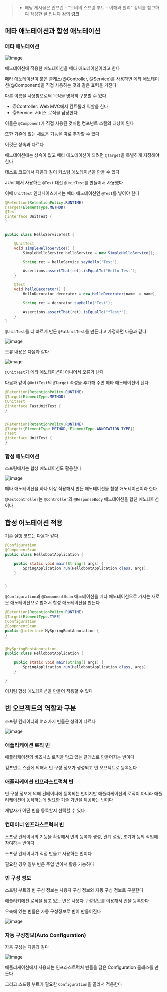 > - 해당 게시물은 인프런 - "토비의 스프링 부트 - 이해와 원리" 강의를 참고하여 작성한 글 입니다
> [강의 링크](https://www.inflearn.com/course/%ED%86%A0%EB%B9%84-%EC%8A%A4%ED%94%84%EB%A7%81%EB%B6%80%ED%8A%B8-%EC%9D%B4%ED%95%B4%EC%99%80%EC%9B%90%EB%A6%AC)

## 메타 애노테이션과 합성 애노테이션

### 메타 애노테이션 

![image](https://github.com/yanJuicy/blog/assets/43159295/99b232a9-ed25-46bf-9a76-190db5ceed43)

애노테이션에 적용한 애노테이션을 메타 애노테이션이라고 한다

메타 애노테이션이 붙은 클래스(@Controller, @Service)를 사용하면 메타 애노테이션(@Component)을 직접 사용하는 것과 같은 효력을 가진다 

다른 이름을 사용함으로써 목적을 명확히 구분할 수 있다 

- @Controller: Web MVC에서 컨트롤러 역할을 한다
- @Service: 서비스 로직을 담당한다

이들은 `@Component`가 직접 사용된 것처럼 컴포넌트 스캔의 대상이 된다

또한 기존에 없는 새로운 기능을 따로 추가할 수 있다


이것은 상속과 다르다

애노테이션에는 상속이 없고 메타 애노테이션이 되려면 `@Target`을 특별하게 지정해야 한다


테스트 코드에서 다음과 같이 커스텀 애노테이션을 만들 수 있다

JUnit에서 사용하는 `@Test` 대신 `@UnitTest`를 만들어서 사용했다

이때 `UnitTest` 인터페이스에서는 메타 애노테이션인 `@Test`를 넣어야 한다

```Java
@Retention(RetentionPolicy.RUNTIME)
@Target(ElementType.METHOD)
@Test
@interface UnitTest {
}


public class HelloServiceTest {

    @UnitTest
    void simpleHelloService() {
        SimpleHelloService helloService = new SimpleHelloService();

        String ret = helloService.sayHello("Test");

        Assertions.assertThat(ret).isEqualTo("Hello Test");
    }

    @Test
    void helloDecorator() {
        HelloDecorator decorator = new HelloDecorator(name -> name);

        String ret = decorator.sayHello("Test");

        Assertions.assertThat(ret).isEqualTo("*Test*");
    }
}
```

`@UnitTest`를 더 빠르게 만든 `@FatUnitTest`를 만든다고 가정하면 다음과 같다


![image](https://github.com/yanJuicy/blog/assets/43159295/32d948a2-92cc-4657-a05e-c8c50be1e6c8)

오류 내용은 다음과 같다

![image](https://github.com/yanJuicy/blog/assets/43159295/974aaffd-d16f-4f7a-ba9f-1bb557896042)

`@UnitTest`가 메타 애노테이션이 아니어서 오류가 난다

다음과 같이 `@UnitTest`의 `@Target` 속성을 추가해 주면 메타 애노테이션이 된다

```Java
@Retention(RetentionPolicy.RUNTIME)
@Target(ElementType.METHOD)
@UnitTest
@interface FastUnitTest {
}


@Retention(RetentionPolicy.RUNTIME)
@Target({ElementType.METHOD, ElementType.ANNOTATION_TYPE})
@Test
@interface UnitTest {
}
```

### 합성 애노테이션 

스프링에서는 합성 애노테이션도 활용한다

![image](https://github.com/yanJuicy/blog/assets/43159295/76745f0f-56f3-4322-ae52-49293af46cd0)

메타 애노테이션을 하나 이상 적용해서 만든 애노테이션을 합성 애노테이션이라 한다

`@Restcontroller`는 `@Controller`와 `@ResponseBody` 애노테이션을 합친 애노테이션이다



## 합성 어노테이션 적용

기존 실행 코드는 다음과 같다

```Java
@Configuration
@ComponentScan
public class HellobootApplication {

    public static void main(String[] args) {
        SpringApplication.run(HellobootApplication.class, args);
    }


}
```

`@Configuration`과 `@ComponentScan` 애노테이션을 메타 애노테이션으로 가지는 새로운 애노테이션으로 합쳐서 합성 애노테이션을 만든다

```Java
@Retention(RetentionPolicy.RUNTIME)
@Target(ElementType.TYPE)
@Configuration
@ComponentScan
public @interface MySpringBootAnnotation {
}


@MySpringBootAnnotation
public class HellobootApplication {

    public static void main(String[] args) {
        SpringApplication.run(HellobootApplication.class, args);
    }

}
```

이처럼 합성 애노테이션을 만들어 적용할 수 있다



## 빈 오브젝트의 역할과 구분 

스프링 컨테이너의 여러가지 빈들은 성격이 다르다 

![image](https://github.com/yanJuicy/blog/assets/43159295/8907d4f4-2ddc-409d-ac23-ba7967480000)

### 애플리케이션 로직 빈

애플리케이션의 비즈니스 로직을 담고 있는 클래스로 만들어지는 빈이다

컴포넌트 스캔에 의해서 빈 구성 정보가 생성되고 빈 오브젝트로 등록된다


### 애플리케이션 인프라스트럭처 빈

빈 구성 정보에 의해 컨테이너에 등록되는 빈이지만 애플리케이션의 로직이 아니라 애플리케이션이 동작하는데 필요한 기술 기반을 제공하는 빈이다

개발자가 어떤 빈을 등록할지 선택할 수 있다


### 컨테이너 인프라스트럭처 빈

스프링 컨테이너의 기능을 확장해서 빈의 등록과 생성, 관계 설정, 초기화 등의 작업에 참여하는 빈이다

스프링 컨테이너가 직접 만들고 사용하는 빈이다 

필요한 경우 일부 빈은 주입 받아서 활용 가능하다 



### 빈 구성 정보

스프링 부트의 빈 구성 정보는 사용자 구성 정보와 자동 구성 정보로 구분한다 

애플리키에션 로직을 담고 있는 빈은 사용자 구성정보를 이용해서 빈을 등록한다 

우측에 있는 빈들은 자동 구성정보로 빈이 만들어진다 

![image](https://github.com/yanJuicy/blog/assets/43159295/64964ede-11c6-4608-a463-8e83d12f9249)


### 자동 구성정보(Auto Configuration)

자동 구성는 다음과 같다 

![image](https://github.com/yanJuicy/blog/assets/43159295/d2520e99-a8b5-4cec-a903-99b9b101d2cf)

애플리케이션에서 사용되는 인프라스트럭처 빈들을 담은 Configuration 클래스를 만든다 

그리고 스프링 부트가 필요한 `Configuration`을 골라서 적용한다 

